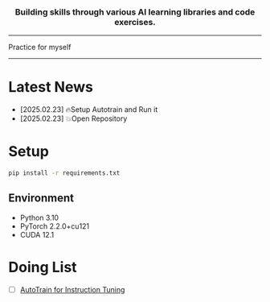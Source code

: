 <h3 align="center">
Building skills through various AI learning libraries and code exercises.
</h3>

---

Practice for myself

---

# Latest News
- [2025.02.23] 🔥Setup Autotrain and Run it
- [2025.02.23] 💥Open Repository

# Setup
```bash
pip install -r requirements.txt
```

## Environment
- Python 3.10
- PyTorch 2.2.0+cu121
- CUDA 12.1

# Doing List
- [ ] [AutoTrain for Instruction Tuning]()

